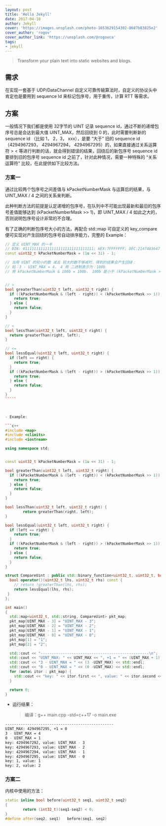 ```yaml
---
layout: post
title: 'Hello Jekyll'
date: 2017-04-18
author: Jekyll
cover: 'https://images.unsplash.com/photo-1653629154302-8687b83825e2'
cover_author: 'rogov'
cover_author_link: 'https://unsplash.com/@rogovca'
tags: 
- jekyll
---
```


> Transform your plain text into static websites and blogs.

## 需求

在实现一套基于 UDP/DataChannel 自定义可靠传输算法时，自定义的协议头中肯定也是要用到 sequence Id 来标记包序号，用于重传，计算 RTT 等需求。


## 方案

一般情况下我们都是使用 32字节的 UINT 记录 sequence id，通过不断的递增包序号总是会达到最大值 UINT_MAX，然后回绕到 0 的，此时需要判断新的 sequence id （比如 1， 2，3， xxx），是要 “大于” 旧的 sequence id （4294967293， 4294967294， 4294967295）的，如果直接通过关系运算符  >  < 等进行判断的话，就会得到错误的结果，回绕后的新包序号 sequence id 要排到旧的包序号 sequence id 之前了，针对此种情况，需要一种特殊的 “关系运算符” 比较，在此提供如下比较方法。

### 方案一

通过比较两个包序号之间差值与 kPacketNumberMask 与运算后的结果，与 UINT_MAX / 4 之间的关系来判断。

此种判断方法的前提是认定递增的包序号，在队列中不可能出现最新和最旧的包序号差值能够达到 (kPacketNumberMask >> 1)，即 UINT_MAX / 4 如此之大的，否则说明包序号设计非常的不合理。

有了正确的判断包序号大小的方法，再配合 std::map 可自定义的 key_compare 便可实现对产生回绕的包序号自动排序能力，完整的 Example：

```c++
// 定义 UINT_MAX 的一半
// BIN: 01111111111111111111111111111111; HEX:7FFFFFFF; DEC:2147483647
const uint32_t kPacketNumberMask = (1u << 31) - 1; 

// 当用 UINT 的较小的数 减去 较大的数不够减时，得到的结果会产生回绕：
// 如：3 - UINT_MAX = 4， 4 用 二进制表示为：100b
// 用 kPacketNumberMask & 100b = 100b， 100b 是小于 (kPacketNumberMask >> 1) 的，结果为 true；


// >
bool greaterThan(uint32_t left, uint32_t right) {
  if ((kPacketNumberMask & (left - right)) < (kPacketNumberMask >> 1)) {
    return true;
  } else {
    return false;
  }
}

// <
bool lessThan(uint32_t left, uint32_t right) {
  return greaterThan(right, left);
}

// <=
bool lessEqual(uint32_t left, uint32_t right) {
  if (left == right) {
    return true;
  }
  if ((kPacketNumberMask & (left - right)) > (kPacketNumberMask >> 1)) {
    return true;
  } else {
    return false;
  }
}
​`````



- Example:

​```c++
#include <map>
#include <climits>
#include <iostream>

using namespace std;


const uint32_t kPacketNumberMask = (1u << 31) - 1;

bool greaterThan(uint32_t left, uint32_t right) {
  if ((kPacketNumberMask & (left - right)) < (kPacketNumberMask >> 1)) {
    return true;
  } else {
    return false;
  }
}

bool lessThan(uint32_t left, uint32_t right) {
        return greaterThan(right, left);
}

bool lessEqual(uint32_t left, uint32_t right) {
  if (left == right) {
    return true;
  }
  if ((kPacketNumberMask & (left - right)) > (kPacketNumberMask >> 1)) {
    return true;
  } else {
    return false;
  }
}

struct CompareUint : public std::binary_function<uint32_t, uint32_t, bool> {
  bool operator()(uint32_t lhs, uint32_t rhs) const {
    // return !greaterThan(lhs, rhs);
    return lessEqual(lhs, rhs);
 }
};

int main()
{
  std::map<uint32_t, std::string, CompareUint> pkt_map;
  pkt_map[UINT_MAX - 3] = "UINT_MAX - 3";
  pkt_map[UINT_MAX - 2] = "UINT_MAX - 2";
  pkt_map[UINT_MAX - 1] = "UINT_MAX - 1";
  pkt_map[UINT_MAX - 0] = "UINT_MAX - 0";
  pkt_map[1] = "1";
  pkt_map[2] = "2";

  std::cout << "-------------------------------------------------\n";
  std::cout << "UINT_MAX: " << UINT_MAX << ", +1 = " << (UINT_MAX + 1) << std::endl;
  std::cout << "3 - UINT_MAX = " << (3 -UINT_MAX) << std::endl;
  std::cout << "0 - UINT_MAX = " << (0 -UINT_MAX) << std::endl;
  for (auto& itor : pkt_map) {
    std::cout << "key: " << itor.first << ", value: " << itor.second << std::endl;
  }

  return 0;
}
```


- 运行结果：

  > 编译：g++  main.cpp -std=c++17  -o main.exe

```bash
-------------------------------------------------
UINT_MAX: 4294967295, +1 = 0
3 - UINT_MAX = 4
0 - UINT_MAX = 1
key: 4294967292, value: UINT_MAX - 3
key: 4294967293, value: UINT_MAX - 2
key: 4294967294, value: UINT_MAX - 1
key: 4294967295, value: UINT_MAX - 0
key: 1, value: 1
key: 2, value: 2
```

### 方案二
内核中使用的方法：

```c++
static inline bool before(uint32_t seq1, uint32_t seq2)
{
        return (int32_t)(seq1-seq2) < 0;
}
#define after(seq2, seq1)   before(seq1, seq2)
```